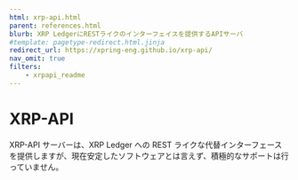```yaml
---
html: xrp-api.html
parent: references.html
blurb: XRP LedgerにRESTライクのインターフェイスを提供するAPIサーバ
#template: pagetype-redirect.html.jinja
redirect_url: https://xpring-eng.github.io/xrp-api/
nav_omit: true
filters:
    - xrpapi_readme
---
```

# XRP-API

XRP-API サーバーは、XRP Ledger への REST ライクな代替インターフェースを提供しますが、現在安定したソフトウェアとは言えず、積極的なサポートは行っていません。
